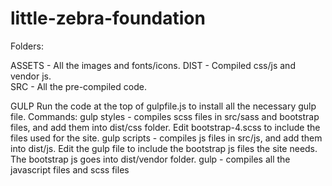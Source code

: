 # little-zebra-foundation

Folders:

ASSETS - All the images and fonts/icons.
DIST - Compiled css/js and vendor js.  
SRC - All the pre-compiled code.


GULP
Run the code at the top of gulpfile.js to install all the necessary gulp file.
Commands:
gulp styles - compiles scss files in src/sass and bootstrap files, and add them into dist/css folder.  Edit bootstrap-4.scss to include the files used for the site.
gulp scripts - compiles js files in src/js, and add them into dist/js.  Edit the gulp file to include the bootstrap js files the site needs.  The bootstrap js goes into dist/vendor folder.
gulp - compiles all the javascript files and scss files

